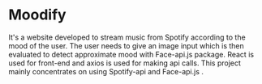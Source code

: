 # Moodify
It's a website developed to stream music from Spotify according to the mood of the user. The user needs to give an image input which is then evaluated to detect approximate mood with Face-api.js package. React is used for front-end and axios is used for making api calls. This project mainly concentrates on using Spotify-api and Face-api.js .

